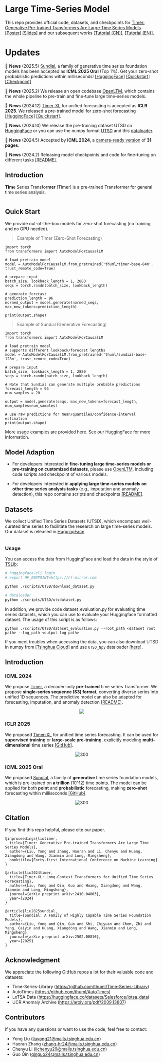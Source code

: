 # Large Time-Series Model

This repo provides official code, datasets, and checkpoints for [Timer: Generative Pre-trained Transformers Are Large Time Series Models](https://arxiv.org/abs/2402.02368). [[Poster]](https://cloud.tsinghua.edu.cn/f/91da8a3d06984f209461/) [[Slides]](https://cloud.tsinghua.edu.cn/f/b766629dbc584a4e8563/) and our subsequent works [[Tutorial (CN)]](https://cloud.tsinghua.edu.cn/f/7b88e05d38bb40a1be30/), [[Tutorial (EN)]](https://cloud.tsinghua.edu.cn/f/c5fca76d6fa54f1d891a/).

# Updates

:triangular_flag_on_post: **News** (2025.5) [Sundial](https://arxiv.org/abs/2502.00816), a family of generative time series foundation models has been accepted as **ICML 2025 Oral** (Top 1%). Get your zero-shot probabilistic predictions within milliseconds! [[HuggingFace]](https://huggingface.co/thuml/sundial-base-128m) [[Quickstart]](./examples/quickstart_zero_shot_generation.ipynb) [[Checkpoint]](https://github.com/thuml/OpenLTM/blob/main/load_pth_ckpt.ipynb).

:triangular_flag_on_post: **News** (2025.2) We release an open codebase [OpenLTM](https://github.com/thuml/OpenLTM), which contains the whole pipeline to pre-train and fine-tune large time-series models.

:triangular_flag_on_post: **News** (2024.12) [Timer-XL](https://arxiv.org/abs/2410.04803) for unified forecasting is accepted as **ICLR 2025**. We released a pre-trained model for zero-shot forecasting [[HuggingFace]](https://huggingface.co/thuml/timer-base-84m) [[Quickstart]](./examples/quickstart_zero_shot.ipynb).

:triangular_flag_on_post: **News** (2024.10) We release the pre-training dataset UTSD on [HuggingFace](https://huggingface.co/datasets/thuml/UTSD) or you can use the numpy format [UTSD](https://cloud.tsinghua.edu.cn/f/93868e3a9fb144fe9719/) and this [dataloader](https://github.com/thuml/OpenLTM/blob/main/data_provider/data_loader.py).

:triangular_flag_on_post: **News** (2024.5) Accepted by **ICML 2024**, a [camera-ready version](https://arxiv.org/abs/2402.02368) of **31 pages**.

:triangular_flag_on_post: **News** (2024.2) Releasing model checkpoints and code for fine-tuning on different tasks [[README]](./scripts/README.md).

## Introduction

**Tim**e Series Transfor**mer** (Timer) is a pre-trained Transformer for general time series analysis.
<p align="center">
<img src="./figures/abilities.png" alt="" align=center />
</p>


## Quick Start

We provide out-of-the-box models for zero-shot forecasting (no training and no GPU needed).

> Example of Timer (Zero-Shot Forecasting)

```
import torch
from transformers import AutoModelForCausalLM

# load pretrain model
model = AutoModelForCausalLM.from_pretrained('thuml/timer-base-84m', trust_remote_code=True)

# prepare input
batch_size, lookback_length = 1, 2880
seqs = torch.randn(batch_size, lookback_length)

# generate forecast
prediction_length = 96
normed_output = model.generate(normed_seqs, max_new_tokens=prediction_length)

print(output.shape)
```

> Example of Sundial (Generative Forecasting)

```
import torch
from transformers import AutoModelForCausalLM

# load pretrain model
# supports different lookback/forecast lengths
model = AutoModelForCausalLM.from_pretrained('thuml/sundial-base-128m', trust_remote_code=True) 

# prepare input
batch_size, lookback_length = 1, 2880 
seqs = torch.randn(batch_size, lookback_length)

# Note that Sundial can generate multiple probable predictions
forecast_length = 96 
num_samples = 20

output = model.generate(seqs, max_new_tokens=forecast_length, num_samples=num_samples)

# use raw predictions for mean/quantiles/confidence-interval estimation
print(output.shape)
```

More usage examples are provided [here](./examples/). See our [HuggingFace](https://huggingface.co/collections/thuml/time-series-foundation-models-67c80ace73299239b651d954) for more information.

## Model Adaption

* For developers interested in **fine-tuning large time-series models or pre-training on customized datasets**, please use [OpenLTM](https://github.com/thuml/OpenLTM), including code scripts and checkpoint of various models.

* For developers interested in **applying large time-series models on other time series analysis tasks** (e.g., imputation and anomaly detection), this repo contains scripts and checkpoints [[README]](./scripts/README.md).

## Datasets

We collect Unified Time Series Datasets (UTSD), which encompass well-curated time series to facilitate the research on large time-series models. Our dataset is released in [HuggingFace](https://huggingface.co/datasets/thuml/UTSD).

<p align="center">
<img src="./figures/utsd.png" alt="" align=center />
</p>

###  Usage

You can access the data from HuggingFace and load the data in the style of [TSLib](https://github.com/thuml/Time-Series-Library):

```bash
# huggingface-cli login
# export HF_ENDPOINT=https://hf-mirror.com 

python ./scripts/UTSD/download_dataset.py

# dataloader
python ./scripts/UTSD/utsdataset.py
```

In addition, we provide code dataset_evaluation.py for evaluating time series datasets, which you can use to evaluate your Huggingface formatted dataset. The usage of this script is as follows:

```
python ./scripts/UTSD/dataset_evaluation.py --root_path <dataset root path> --log_path <output log path>
```

If you meet troubles when accessing the data, you can also download UTSD in numpy from [[Tsinghua Cloud]](https://cloud.tsinghua.edu.cn/f/93868e3a9fb144fe9719/) and use ```UTSD_Npy``` dataloader [[here]](https://github.com/thuml/OpenLTM/blob/main/data_provider/data_loader.py).


## Introduction

### ICML 2024
We propose [Timer](https://arxiv.org/abs/2402.02368), a decoder-only  **pre-trained** time series Transformer. We propose **single-series sequence (S3) format**, converting diverse series into unified 1D sequences. The predictive model can also be adapted for forecasting, imputation, and anomaly detection [[README]](./scripts/README.md).  

<p align="center">
<img src="./figures/timer.png" align=center />
</p>

### ICLR 2025
 We proposed [Timer-XL](https://arxiv.org/abs/2410.04803) for unified time series forecasting.  It can be used for **supervised training** or **large-scale pre-training**, explicitly modeling **multi-dimensional** time series [[GitHub]](https://github.com/thuml/Timer-XL).  

<p align="center">
<img src="./figures/timer-xl.png" alt="300" align=center />
</p>

### ICML 2025 Oral
We proposed [Sundial](https://arxiv.org/abs/2502.00816), a family of **generative** time series foundation models, which is pre-trained on **a trillion** (10^12) time points. The model can be applied for both **point** and **probabilistic** forecasting, making **zero-shot** forecasting within milliseconds [[GitHub]](https://github.com/thuml/Sundial).

<p align="center">
<img src="./figures/sundial.png" alt="300" align=center />
</p>

## Citation

If you find this repo helpful, please cite our paper. 

```
@inproceedings{liutimer,
  title={Timer: Generative Pre-trained Transformers Are Large Time Series Models},
  author={Liu, Yong and Zhang, Haoran and Li, Chenyu and Huang, Xiangdong and Wang, Jianmin and Long, Mingsheng},
  booktitle={Forty-first International Conference on Machine Learning}
}

@article{liu2024timer,
  title={Timer-XL: Long-Context Transformers for Unified Time Series Forecasting},
  author={Liu, Yong and Qin, Guo and Huang, Xiangdong and Wang, Jianmin and Long, Mingsheng},
  journal={arXiv preprint arXiv:2410.04803},
  year={2024}
}

@article{liu2025sundial,
  title={Sundial: A Family of Highly Capable Time Series Foundation Models},
  author={Liu, Yong and Qin, Guo and Shi, Zhiyuan and Chen, Zhi and Yang, Caiyin and Huang, Xiangdong and Wang, Jianmin and Long, Mingsheng},
  journal={arXiv preprint arXiv:2502.00816},
  year={2025}
}
```

## Acknowledgment
We appreciate the following GitHub repos a lot for their valuable code and datasets:

* Time-Series-Library (https://github.com/thuml/Time-Series-Library)
* AutoTimes (https://github.com/thuml/AutoTimes)
* LoTSA Data (https://huggingface.co/datasets/Salesforce/lotsa_data)
* UCR Anomaly Archive (https://arxiv.org/pdf/2009.13807)


## Contributors

If you have any questions or want to use the code, feel free to contact:
* Yong Liu (liuyong21@mails.tsinghua.edu.cn)
* Haoran Zhang (zhang-hr24@mails.tsinghua.edu.cn)
* Chenyu Li (lichenyu20@mails.tsinghua.edu.cn)
* Guo Qin (qinguo24@mails.tsinghua.edu.cn)
